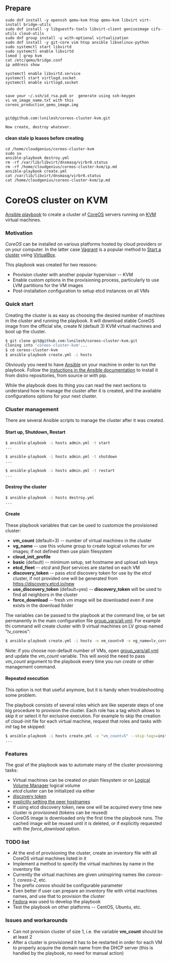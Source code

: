 ## Prepare

    sudo dnf install -y openssh qemu-kvm htop qemu-kvm libvirt virt-install bridge-utils
    sudo dnf install -y libguestfs-tools libvirt-client genisoimage cifs-utils cloud-utils
    sudo dnf group install -y with-optional virtualization
    sudo dnf install -y git-core vim htop ansible libselinux-python
    sudo systemctl start libvirtd
    sudo systemctl enable libvirtd
    lsmod | grep kvm
    cat /etc/qemu/bridge.conf
    ip address show
    
    systemctl enable libvirtd.service
    systemctl start virtlogd.socket
    systemctl enable virtlogd.socket


    save your ~/.ssh/id_rsa.pub or  generate using ssh-keygen
    vi vm_image_name.txt with this
    coreos_production_qemu_image.img


    git@github.com:lvnilesh/coreos-cluster-kvm.git

    Now create, destroy whatever.
    
#### clean stale ip leases before creating
    
    cd /home/cloudgenius/coreos-cluster-kvm
    sudo su
    ansible-playbook destroy.yml
    rm -rf /var/lib/libvirt/dnsmasq/virbr0.status
    rm -rf /home/cloudgenius/coreos-cluster-kvm/ip.md
    ansible-playbook create.yml
    cat /var/lib/libvirt/dnsmasq/virbr0.status
    cat /home/cloudgenius/coreos-cluster-kvm/ip.md

CoreOS cluster on KVM
=====================

[Ansible playbook](http://docs.ansible.com/playbooks.html) to create a cluster of [CoreOS](https://coreos.com) servers running on [KVM](http://www.linux-kvm.org) virtual machines.

### Motivation

_CoreOS_ can be installed on various platforms hosted by cloud providers or on your computer. In the latter case [Vagrant](http://www.vagrantup.com) is a popular method to [Start a cluster](https://coreos.com/docs/running-coreos/platforms/vagrant) using [VirtualBox](https://www.virtualbox.org).

This playbook was created for two reasons:

* Provision cluster with another popular hypervisor -- KVM
* Enable custom options in the provisioning process, particularly to use LVM partitions for the VM images
* Post-installation configuration to setup etcd instances on all VMs

### Quick start

Creating the cluster is as easy as choosing the desired number of machines in the cluster and running the playbook. It will download stable CoreOS image from the official site, create N (default 3) KVM virtual machines and boot up the cluster. 

```bash
$ git clone git@github.com:lvnilesh/coreos-cluster-kvm.git
Cloning into 'coreos-cluster-kvm'...
$ cd coreos-cluster-kvm
$ ansible-playbook create.yml -i hosts
```

Obviously you need to have [Ansible](http://docs.ansible.com) on your machine in order to run the playbook. Follow the [instuctions in the Ansible documentation](http://docs.ansible.com/intro_installation.html) to install it from distro repositories, from source or with pip.

While the playbook does its thing you can read the next sections to understand how to manage the cluster after it is created, and the available configurations options for your next cluster.

### Cluster management

There are several Ansible scripts to manage the cluster after it was created.

#### Start up, Shutdown, Restart 

```bash
$ ansible-playbook -i hosts admin.yml -t start
...

$ ansible-playbook -i hosts admin.yml -t shutdown
...

$ ansible-playbook -i hosts admin.yml -t restart
...

```

#### Destroy the cluster

```bash
$ ansible-playbook -i hosts destroy.yml
...

```

#### Create 

These playbook variables that can be used to customize the provisioned cluster:

* __vm_count__ (default=3) -- number of virtual machines in the cluster
* __vg_name__ -- use this volume group to create logical volumes for vm images; if not defined then use plain filesystem
* __cloud_init_profile__
 * __basic__ (default) -- minimum setup, set hostname and upload ssh keys
 * __etcd_fleet__ -- _etcd_ and _fleet_ services are started on each VM
* __discovery_token__ -- pass _etcd_ discovery token for use by the _etcd_ cluster, if not provided one will be generated from https://discovery.etcd.io/new
* __use_discovery_token__ (default=yes) -- __discovery_token__ will be used to find all neighbors in the cluster
* __force_download__ -- fresh vm image will be downloaded even if one exists in the download folder

The variables can be passed to the playbook at the command line, or be set permanently in the main configuration file [group_vars/all.yml](group_vars/all.yml). For example thi command will create cluster with 9 virtual machines on LV group named "lv_coreos":

```bash
$ ansible-playbook create.yml -i hosts -e vm_count=9 -e vg_name=lv_coreos
```

Note: if you choose non-default number of VMs, open [group_vars/all.yml](group_vars/all.yml) and update the _vm_count_ variable. This will avoid the need to pass _vm_count_ argument to the playbook every time you run _create_ or other management command.

#### Repeated execution

This option is not that useful anymore, but it is handy when troubleshooting some problem.

The playbook consists of several roles which are like seperate steps of one big procedure to provision the cluster. Each role has a tag which allows to skip it or select it for exclusive execution. For example to skip the creation of cloud-init file for each virtual machine, request that roles and tasks with _init_ tag be skipped:

```bash
$ ansible-playbook -i hosts create.yml -e "vm_count=5" --skip-tags=init
...

```

### Features

The goal of the playbook was to automate many of the cluster provisioning tasks:

* Virtual machines can be created on plain filesystem or on [Logical Volume Manager](https://www.sourceware.org/lvm2/) logical volume
* _etcd_ cluster can be initialized via either
 * [discovery token](https://coreos.com/docs/cluster-management/setup/cluster-discovery)
 * [explicitly setting the peer hostnames](http://www.chrislunsford.com/blog/2014/08/01/exploring-etcd)
* If using etcd discovery token, new one will be acquired every time new cluster is provisioned (tokens can be reused)
* CoreOS image is downloaded only the first time the playbook runs.  The cached image will be reused until it is deleted, or if explicitly requested with the _force_download_ option.

### TODO list

* At the end of provisioning the cluster, create an inventory file with all CoreOS virtual machines listed in it
* Implement a method to specify the virtual machines by name in the inventory file
* Currently the virtual machines are given uninspiring names like _coreos-1_, _coreos-2_, etc.
 * The prefix _coreos_ should be configurable parameter
 * Even better if user can prepare an inventory file with virtial machines names, and use that to provision the cluster
* [Fedora](https://getfedora.org) was used to develop the playbook
 * Test the playbook on other platforms -- CentOS, Ubuntu, etc.

### Issues and workarounds

* Can not provision cluster of size 1, i.e. the variable __vm_count__ should be at least 2
* After a cluster is provisioned it has to be restarted in order for each VM to properly acquire the domain name from the DHCP server (this is handled by the playbook, no need for manual action)
